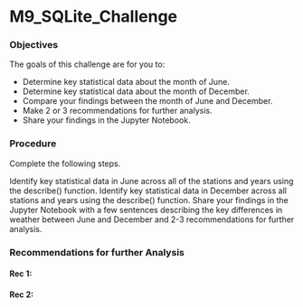 # M9_SQLite_Challenge

### Objectives
The goals of this challenge are for you to:

* Determine key statistical data about the month of June.
* Determine key statistical data about the month of December.
* Compare your findings between the month of June and December.
* Make 2 or 3 recommendations for further analysis.
* Share your findings in the Jupyter Notebook.

### Procedure
Complete the following steps.

Identify key statistical data in June across all of the stations and years using the describe() function.
Identify key statistical data in December across all stations and years using the describe() function.
Share your findings in the Jupyter Notebook with a few sentences describing the key differences in weather between June and December and 2-3 recommendations for further analysis.

### Recommendations for further Analysis
#### Rec 1:

#### Rec 2: